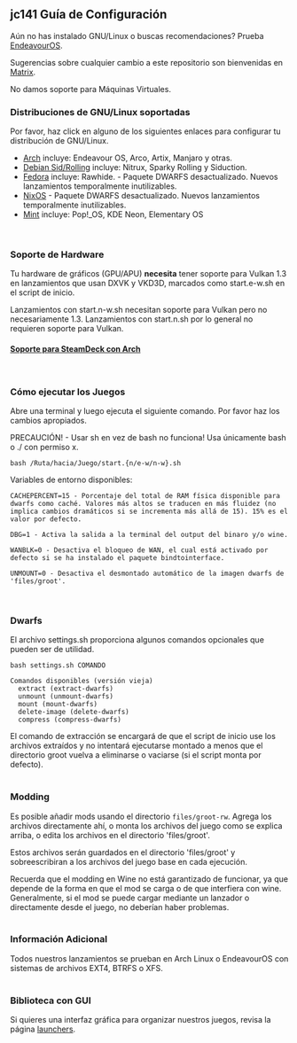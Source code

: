 ## jc141 Guía de Configuración

Aún no has instalado GNU/Linux o buscas recomendaciones? Prueba [EndeavourOS](https://discovery.endeavouros.com/installation/create-install-media-usb-key/2021/03/).

Sugerencias sobre cualquier cambio a este repositorio son bienvenidas en [Matrix](https://matrix.to/#/%21aRyMmzPUzcUKRXpVtP%3Amatrix.org?via=catgirl.cloud&via=grin.hu&via=matrix.org).

No damos soporte para Máquinas Virtuales.
<br>

### Distribuciones de GNU/Linux soportadas
Por favor, haz click en alguno de los siguientes enlaces para configurar tu distribución de GNU/Linux.

*   [Arch](arch.md) incluye: Endeavour OS, Arco, Artix, Manjaro y otras.
*   [Debian Sid/Rolling](debian.md) incluye: Nitrux, Sparky Rolling y Siduction.
*   [Fedora](fedora.md) incluye: Rawhide. - Paquete DWARFS desactualizado. Nuevos lanzamientos temporalmente inutilizables.
*   [NixOS](nixos.md) - Paquete DWARFS desactualizado. Nuevos lanzamientos temporalmente inutilizables.
*   [Mint](mint.md) incluye: Pop!_OS, KDE Neon, Elementary OS
<br>

### Soporte de Hardware
Tu hardware de gráficos (GPU/APU) **necesita** tener soporte para Vulkan 1.3 en lanzamientos que usan DXVK y VKD3D, marcados como start.e-w.sh en el script de inicio.

Lanzamientos con start.n-w.sh necesitan soporte para Vulkan pero no necesariamente 1.3. Lanzamientos con start.n.sh por lo general no requieren soporte para Vulkan.

#### [Soporte para SteamDeck con Arch](steamdeck/arch.md)
<br>

### Cómo ejecutar los Juegos
Abre una terminal y luego ejecuta el siguiente comando. Por favor haz los cambios apropiados.

PRECAUCIÓN! - Usar sh en vez de bash no funciona! Usa únicamente bash o ./ con permiso x.

```
bash /Ruta/hacia/Juego/start.{n/e-w/n-w}.sh
```

Variables de entorno disponibles:
```
CACHEPERCENT=15 - Porcentaje del total de RAM física disponible para dwarfs como caché. Valores más altos se traducen en más fluidez (no implica cambios dramáticos si se incrementa más allá de 15). 15% es el valor por defecto.

DBG=1 - Activa la salida a la terminal del output del binaro y/o wine.

WANBLK=0 - Desactiva el bloqueo de WAN, el cual está activado por defecto si se ha instalado el paquete bindtointerface.

UNMOUNT=0 - Desactiva el desmontado automático de la imagen dwarfs de 'files/groot'.
```
<br>

### Dwarfs
El archivo settings.sh proporciona algunos comandos opcionales que pueden ser de utilidad.

```
bash settings.sh COMANDO

Comandos disponibles (versión vieja)
  extract (extract-dwarfs)
  unmount (unmount-dwarfs)
  mount (mount-dwarfs)
  delete-image (delete-dwarfs)
  compress (compress-dwarfs)
```
El comando de extracción se encargará de que el script de inicio use los archivos extraídos y no intentará ejecutarse montado a menos que el directorio groot vuelva a eliminarse o vaciarse (si el script monta por defecto).
<br><br>

### Modding
Es posible añadir mods usando el directorio `files/groot-rw`. Agrega los archivos directamente ahí, o monta los archivos del juego como se explica arriba, o edita los archivos en el directorio 'files/groot'.

Estos archivos serán guardados en el directorio 'files/groot' y sobreescribiran a los archivos del juego base en cada ejecución.

Recuerda que el modding en Wine no está garantizado de funcionar, ya que depende de la forma en que el mod se carga o de que interfiera con wine. Generalmente, si el mod se puede cargar mediante un lanzador o directamente desde el juego, no deberían haber problemas.
<br><br>

### Información Adicional
Todos nuestros lanzamientos se prueban en Arch Linux o EndeavourOS con sistemas de archivos EXT4, BTRFS o XFS.
<br><br>

### Biblioteca con GUI
Si quieres una interfaz gráfica para organizar nuestros juegos, revisa la página [launchers](launchers.md).
